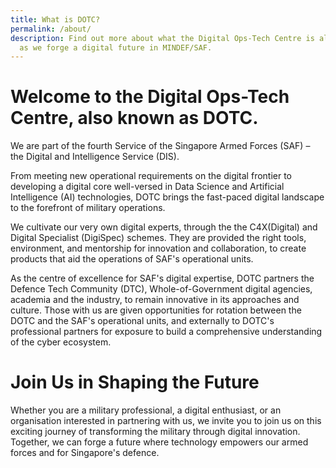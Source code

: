 ```yaml
---
title: What is DOTC?
permalink: /about/
description: Find out more about what the Digital Ops-Tech Centre is all about
  as we forge a digital future in MINDEF/SAF.
---
```

# Welcome to the Digital Ops-Tech Centre, also known as DOTC.

We are part of the fourth Service of the Singapore Armed Forces (SAF) – the Digital and Intelligence Service (DIS).

From meeting new operational requirements on the digital frontier to developing a digital core well-versed in Data Science and Artificial Intelligence (AI) technologies, DOTC brings the fast-paced digital landscape to the forefront of military operations. 

We cultivate our very own digital experts, through the the C4X(Digital) and Digital Specialist (DigiSpec) schemes. They are provided the right tools, environment, and mentorship for innovation and collaboration, to create products that aid the operations of SAF's operational units.

As the centre of excellence for SAF's digital expertise, DOTC partners the Defence Tech Community (DTC), Whole-of-Government digital agencies, academia and the industry, to remain innovative in its approaches and culture. Those with us are given opportunities for rotation between the DOTC and the SAF's operational units, and externally to DOTC's professional partners for exposure to build a comprehensive understanding of the cyber ecosystem.

# Join Us in Shaping the Future

Whether you are a military professional, a digital enthusiast, or an organisation interested in partnering with us, we invite you to join us on this exciting journey of transforming the military through digital innovation. Together, we can forge a future where technology empowers our armed forces and for Singapore's defence.